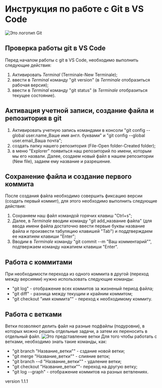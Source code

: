 # Инструкция по работе с Git в VS Code
  ![Это логотип Git](git.jpg)
## Проверка работы git в VS Code 
Перед началом  работы с git в VS Code, необходимо выполнить следующие действия: 
1. Активировать _Terminal_ (Terminale-New Terminale);
2. ввести в _Terminal_ команду "git version" (в _Terminale_ отобразиться рабочая версия);
3. ввести в _Terminal_ команду "git status" (в _Terminale_ отобразиться текущее состояние).

## Активация учетной записи, создание файла и репозитория в git 
1. Активировать учетную запись командами в консоли "git config --global user.name_Ваше имя англ. буквами" и "git config --global user.email_Ваша почта";
2. создать папку нашего репозитория (File-Open folder-Created folder);
3. в меню "Explorer" появиться наш репозиторий по имени, которым мы его назвали. Далее, создаем новый файл в нашем репозитории (New file), задаем ему название и разрешение.

## Сохранение файла и создание первого коммита 
После создания файла необходимо совершить фиксацию версии (создать первый коммит), для этого необходимо выполнить следующие действия:
1. Сохраняем наш файл командой горячих клавиш "Ctrl+s";
2. Далее, в _Terminale_ вводим команду "git add_название файла" (для ввода имени файла достаточно ввести первые буквы название файла и произвести табуляцию клавишей "Tab") и поддтверждаем ее нажатием клавиши "Enter";
3. Вводим в _Terminale_ команду "git commit --m "Ваш комментарий"", подтвержаем команду нажатием клавиши "Enter".

 ## Работа с коммитами
 При необходимости перехода из одного коммита в другой (переход между версиями) нужно использовать следующие команды:
* "git log" - отображение всех коммитов за жизненый период файла;
* "git diff" - разница между текущим и крайним коммитом; 
* "git checkout "имя коммита"" - переход к необходимому коммиту.

## Работа с ветками
Ветки позволяют делить файл на разные подфайлы (подуровни), в которых можно решать отдельные задачи, а затем их переносить в отдельный  файл. 
![Это представление ветки](git_branch.png)
Для того чтобы работать с ветками, необходимо знать такие команды, как:
* "git branch "Название_ветки"" - сздание новой ветки;
* "git merge "Название_ветки"" - слияние веток;
* "git branch --d "Название_ветки"" - удаление ветки;
* "git checkout "Название_ветки""- переход на другую ветку;
* "git log --graph" - отображение коммитов на разных ветвлениях.

version 1.1.1
